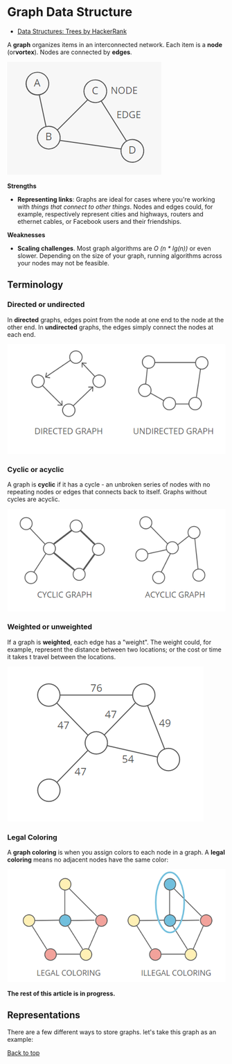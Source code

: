 # <a href="top"></a> Graph Data Structure

- [Data Structures: Trees by HackerRank](https://www.youtube.com/watch?v=oSWTXtMglKE)

A **graph** organizes items in an interconnected network. Each item is a **node** (or**vortex**). Nodes are connected by **edges**.

  ![img](../resources/tree_graphs/1node_edge.PNG)

**Strengths**
- **Representing links**: Graphs are ideal for cases where you're working with _things that connect to other things_. Nodes and edges could, for example, respectively represent cities and highways, routers and ethernet cables, or Facebook users and their friendships.

**Weaknesses**
- **Scaling challenges**. Most graph algorithms are _O (n * lg(n))_ or even slower. Depending on the size of your graph, running algorithms across your nodes may not be feasible.

## Terminology

### Directed or undirected

In **directed** graphs, edges point from the node at one end to the node at the other end. In **undirected** graphs, the edges simply connect the nodes at each end.

  ![img](../resources/tree_graphs/2directed_undirected.PNG)

### Cyclic or acyclic

A graph is **cyclic** if it has a cycle - an unbroken series of nodes with no repeating nodes or edges that connects back to itself. Graphs without cycles are acyclic.

  ![img](../resources/tree_graphs/3cyclic_acyclic.PNG)

### Weighted or unweighted
If a graph is **weighted**, each edge has a "weight". The weight could, for example, represent the distance between two locations; or the cost or time it takes t travel between the locations.

  ![img](../resources/tree_graphs/4weighted_unweighted.PNG)

### Legal Coloring
A **graph coloring** is when you assign colors to each node in a graph. A **legal coloring** means no adjacent nodes have the same color:

  ![img](../resources/tree_graphs/5legal_illegal_coloring.PNG)

**The rest of this article is in progress.**

## Representations

There are a few different ways to store graphs. let's take this graph as an example:

[Back to top](#top)
